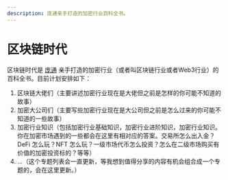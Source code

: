 ```yaml
---
description: 庞通亲手打造的加密行业百科全书。
---
```


# 区块链时代

区块链时代是 [庞通](https://twitter.com/pt\_blockchain) 亲手打造的加密行业（或者叫区块链行业或者Web3行业）的百科全书。目前计划安排如下：

1. 区块链大佬们（主要讲述加密行业现在是大佬但之前是怎样的你可能不知道的故事）
2. 加密大公司们（主要写些加密行业现在是大公司但之前是怎么过来的你可能不知道的一些故事）
3. 加密行业知识（包括加密行业基础知识，加密行业进阶知识，加密行业知识。你在加密市场遇到的一些都会在这里有相对应的答案。交易所怎么出入金？DeFi 怎么玩？NFT 怎么玩？一级市场代币怎么投资？怎么在二级市场购买有价值的加密投资标的？等等）
4. ...（这个专题列表会一直更新，等我想到值得分享的内容有机会组合成一个专题的，会在这里更新。）
